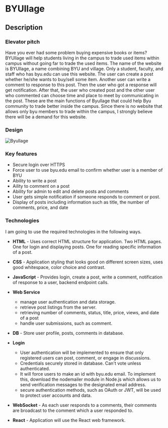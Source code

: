 # BYUllage

## Description

### Elevator pitch

Have you ever had some problem buying expensive books or items? BYUllage will help students living in the campus to trade used items
within campus without going far to trade the used items. The name of the website is BYUllage, a name combining BYU and village. Only a student, faculty, and staff who has byu.edu can use this website. The user can create a post whether he/she wants to buy/sell some item. Another user can write a comment to response to this post. Then the user who got a response will get notification. After that, the user who created post and the other user who commented can choose time and place to meet by communicating
 in the post. These are the main functions of Byullage that could help Byu community to trade better inside the campus. Since there is no website that allows only byu members to trade within the campus, I strongly believe there will be a demand for this website. 

### Design
![Byullage](https://github.com/Korea19800/startup/assets/52956141/f5a29ce5-994a-4d60-8d56-5f1f8de8d39e)

### Key features

- Secure login over HTTPS
- Force user to use byu.edu email to confirm whether user is a member of BYU
- Ability to write a post
- Aility to comment on a post
- Ability for admin to edit and delete posts and comments
- User gets simple notification if someone responds to comment or post.
- Display of posts including information such as title, the number of comments, price, and date

### Technologies

I am going to use the required technologies in the following ways.

- **HTML** - Uses correct HTML structure for application. Two HTML pages.
  One for login and displaying posts. One for reading specific information of a post. 
- **CSS** - Application styling that looks good on different screen sizes, uses good whitespace, color choice and contrast.
- **JavaScript** - Provides login, create a post, write a comment, notification of response to a user, backend endpoint calls.
- **Web Service**
  - manage user authentication and data storage.
  - retrieve post listings from the server.
  - retrieving number of comments, status, title, price, views, and date of a post
  - handle user submissions, such as comment.
  
- **DB** - Store user profile, posts, comments in database.
- **Login**
  - User authentication will be implemented to ensure that only registered users can post, comment, or engage in discussions.
  - Credentials securely stored in database. Can't vote unless authenticated.
  - It will force users to make an id with byu.edu email. To implement this, download the nodemailer module in Node.js which allows us to send verification messages to the designated email address.
  - secure authentication methods, such as OAuth or JWT, will be used to protect user accounts and data.

- **WebSocket** - As each user responds to a comments, their comments are broadcast to the comment which a user responded to.
- **React** - Application will use the React web framework.






